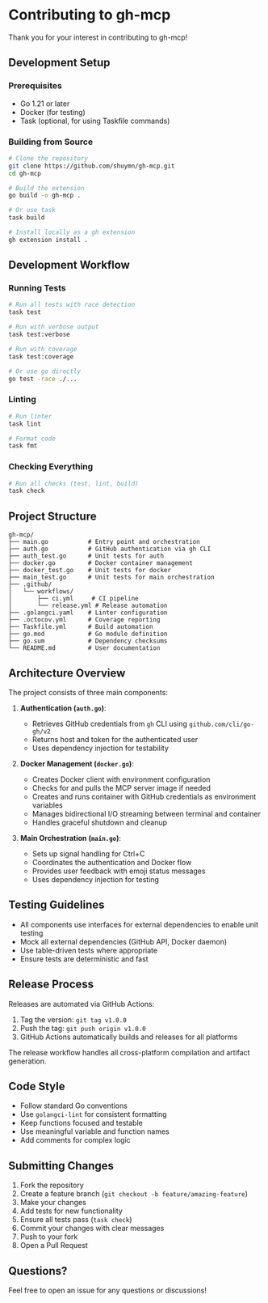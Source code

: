 # Contributing to gh-mcp

Thank you for your interest in contributing to gh-mcp!

## Development Setup

### Prerequisites

- Go 1.21 or later
- Docker (for testing)
- Task (optional, for using Taskfile commands)

### Building from Source

```bash
# Clone the repository
git clone https://github.com/shuymn/gh-mcp.git
cd gh-mcp

# Build the extension
go build -o gh-mcp .

# Or use task
task build

# Install locally as a gh extension
gh extension install .
```

## Development Workflow

### Running Tests

```bash
# Run all tests with race detection
task test

# Run with verbose output
task test:verbose

# Run with coverage
task test:coverage

# Or use go directly
go test -race ./...
```

### Linting

```bash
# Run linter
task lint

# Format code
task fmt
```

### Checking Everything

```bash
# Run all checks (test, lint, build)
task check
```

## Project Structure

```
gh-mcp/
├── main.go           # Entry point and orchestration
├── auth.go           # GitHub authentication via gh CLI
├── auth_test.go      # Unit tests for auth
├── docker.go         # Docker container management
├── docker_test.go    # Unit tests for docker
├── main_test.go      # Unit tests for main orchestration
├── .github/
│   └── workflows/
│       ├── ci.yml     # CI pipeline
│       └── release.yml # Release automation
├── .golangci.yaml    # Linter configuration
├── .octocov.yml      # Coverage reporting
├── Taskfile.yml      # Build automation
├── go.mod            # Go module definition
├── go.sum            # Dependency checksums
└── README.md         # User documentation
```

## Architecture Overview

The project consists of three main components:

1. **Authentication (`auth.go`)**: 
   - Retrieves GitHub credentials from `gh` CLI using `github.com/cli/go-gh/v2`
   - Returns host and token for the authenticated user
   - Uses dependency injection for testability

2. **Docker Management (`docker.go`)**:
   - Creates Docker client with environment configuration
   - Checks for and pulls the MCP server image if needed
   - Creates and runs container with GitHub credentials as environment variables
   - Manages bidirectional I/O streaming between terminal and container
   - Handles graceful shutdown and cleanup

3. **Main Orchestration (`main.go`)**:
   - Sets up signal handling for Ctrl+C
   - Coordinates the authentication and Docker flow
   - Provides user feedback with emoji status messages
   - Uses dependency injection for testing

## Testing Guidelines

- All components use interfaces for external dependencies to enable unit testing
- Mock all external dependencies (GitHub API, Docker daemon)
- Use table-driven tests where appropriate
- Ensure tests are deterministic and fast

## Release Process

Releases are automated via GitHub Actions:

1. Tag the version: `git tag v1.0.0`
2. Push the tag: `git push origin v1.0.0`
3. GitHub Actions automatically builds and releases for all platforms

The release workflow handles all cross-platform compilation and artifact generation.

## Code Style

- Follow standard Go conventions
- Use `golangci-lint` for consistent formatting
- Keep functions focused and testable
- Use meaningful variable and function names
- Add comments for complex logic

## Submitting Changes

1. Fork the repository
2. Create a feature branch (`git checkout -b feature/amazing-feature`)
3. Make your changes
4. Add tests for new functionality
5. Ensure all tests pass (`task check`)
6. Commit your changes with clear messages
7. Push to your fork
8. Open a Pull Request

## Questions?

Feel free to open an issue for any questions or discussions!